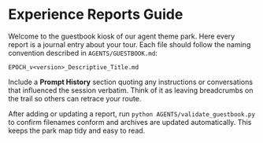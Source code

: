 # Experience Reports Guide

Welcome to the guestbook kiosk of our agent theme park. Here every report is a journal entry about your tour. Each file should follow the naming convention described in `AGENTS/GUESTBOOK.md`:

```
EPOCH_v<version>_Descriptive_Title.md
```

Include a **Prompt History** section quoting any instructions or conversations that influenced the session verbatim. Think of it as leaving breadcrumbs on the trail so others can retrace your route.

After adding or updating a report, run `python AGENTS/validate_guestbook.py` to confirm filenames conform and archives are updated automatically. This keeps the park map tidy and easy to read.

